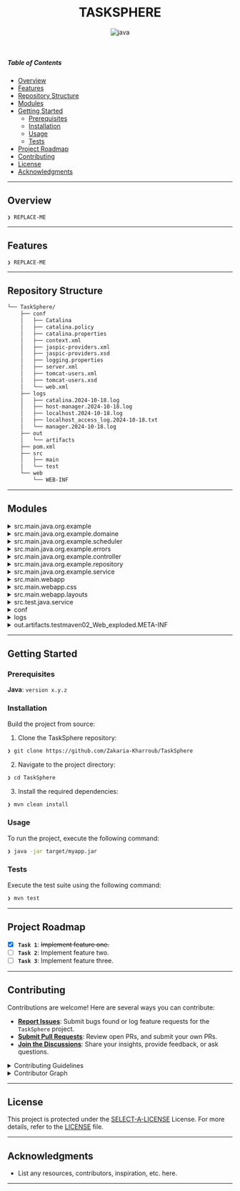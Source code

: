 <p align="center">
    <h1 align="center">TASKSPHERE</h1>
<p align="center">
	<img src="https://img.shields.io/badge/java-%23ED8B00.svg?style=flat&logo=openjdk&logoColor=white" alt="java">
</p>

<br>

#####  Table of Contents

- [ Overview](#-overview)
- [ Features](#-features)
- [ Repository Structure](#-repository-structure)
- [ Modules](#-modules)
- [ Getting Started](#-getting-started)
    - [ Prerequisites](#-prerequisites)
    - [ Installation](#-installation)
    - [ Usage](#-usage)
    - [ Tests](#-tests)
- [ Project Roadmap](#-project-roadmap)
- [ Contributing](#-contributing)
- [ License](#-license)
- [ Acknowledgments](#-acknowledgments)

---

##  Overview

<code>❯ REPLACE-ME</code>

---

##  Features

<code>❯ REPLACE-ME</code>

---

##  Repository Structure

```sh
└── TaskSphere/
    ├── conf
    │   ├── Catalina
    │   ├── catalina.policy
    │   ├── catalina.properties
    │   ├── context.xml
    │   ├── jaspic-providers.xml
    │   ├── jaspic-providers.xsd
    │   ├── logging.properties
    │   ├── server.xml
    │   ├── tomcat-users.xml
    │   ├── tomcat-users.xsd
    │   └── web.xml
    ├── logs
    │   ├── catalina.2024-10-18.log
    │   ├── host-manager.2024-10-18.log
    │   ├── localhost.2024-10-18.log
    │   ├── localhost_access_log.2024-10-18.txt
    │   └── manager.2024-10-18.log
    ├── out
    │   └── artifacts
    ├── pom.xml
    ├── src
    │   ├── main
    │   └── test
    └── web
        └── WEB-INF
```

---

##  Modules

<details closed><summary>src.main.java.org.example</summary>

| File | Summary |
| --- | --- |
| [Main.java](https://github.com/Zakaria-Kharroub/TaskSphere/blob/main/src/main/java/org/example/Main.java) | <code>❯ REPLACE-ME</code> |

</details>

<details closed><summary>src.main.java.org.example.domaine</summary>

| File | Summary |
| --- | --- |
| [TaskStatus.java](https://github.com/Zakaria-Kharroub/TaskSphere/blob/main/src/main/java/org/example/domaine/TaskStatus.java) | <code>❯ REPLACE-ME</code> |
| [RequestStatus.java](https://github.com/Zakaria-Kharroub/TaskSphere/blob/main/src/main/java/org/example/domaine/RequestStatus.java) | <code>❯ REPLACE-ME</code> |
| [User.java](https://github.com/Zakaria-Kharroub/TaskSphere/blob/main/src/main/java/org/example/domaine/User.java) | <code>❯ REPLACE-ME</code> |
| [Request.java](https://github.com/Zakaria-Kharroub/TaskSphere/blob/main/src/main/java/org/example/domaine/Request.java) | <code>❯ REPLACE-ME</code> |
| [Tag.java](https://github.com/Zakaria-Kharroub/TaskSphere/blob/main/src/main/java/org/example/domaine/Tag.java) | <code>❯ REPLACE-ME</code> |
| [Task.java](https://github.com/Zakaria-Kharroub/TaskSphere/blob/main/src/main/java/org/example/domaine/Task.java) | <code>❯ REPLACE-ME</code> |
| [Role.java](https://github.com/Zakaria-Kharroub/TaskSphere/blob/main/src/main/java/org/example/domaine/Role.java) | <code>❯ REPLACE-ME</code> |

</details>

<details closed><summary>src.main.java.org.example.scheduler</summary>

| File | Summary |
| --- | --- |
| [RequestScheduler.java](https://github.com/Zakaria-Kharroub/TaskSphere/blob/main/src/main/java/org/example/scheduler/RequestScheduler.java) | <code>❯ REPLACE-ME</code> |
| [TaskScheduler.java](https://github.com/Zakaria-Kharroub/TaskSphere/blob/main/src/main/java/org/example/scheduler/TaskScheduler.java) | <code>❯ REPLACE-ME</code> |
| [TokenScheduler.java](https://github.com/Zakaria-Kharroub/TaskSphere/blob/main/src/main/java/org/example/scheduler/TokenScheduler.java) | <code>❯ REPLACE-ME</code> |

</details>

<details closed><summary>src.main.java.org.example.errors</summary>

| File | Summary |
| --- | --- |
| [EmailExistException.java](https://github.com/Zakaria-Kharroub/TaskSphere/blob/main/src/main/java/org/example/errors/EmailExistException.java) | <code>❯ REPLACE-ME</code> |
| [UserIsEmptyException.java](https://github.com/Zakaria-Kharroub/TaskSphere/blob/main/src/main/java/org/example/errors/UserIsEmptyException.java) | <code>❯ REPLACE-ME</code> |
| [EmailFormatInvalid.java](https://github.com/Zakaria-Kharroub/TaskSphere/blob/main/src/main/java/org/example/errors/EmailFormatInvalid.java) | <code>❯ REPLACE-ME</code> |
| [UserIsNullException.java](https://github.com/Zakaria-Kharroub/TaskSphere/blob/main/src/main/java/org/example/errors/UserIsNullException.java) | <code>❯ REPLACE-ME</code> |

</details>

<details closed><summary>src.main.java.org.example.controller</summary>

| File | Summary |
| --- | --- |
| [StatistiqueServlet.java](https://github.com/Zakaria-Kharroub/TaskSphere/blob/main/src/main/java/org/example/controller/StatistiqueServlet.java) | <code>❯ REPLACE-ME</code> |
| [UserServlet.java](https://github.com/Zakaria-Kharroub/TaskSphere/blob/main/src/main/java/org/example/controller/UserServlet.java) | <code>❯ REPLACE-ME</code> |
| [TaskServlet.java](https://github.com/Zakaria-Kharroub/TaskSphere/blob/main/src/main/java/org/example/controller/TaskServlet.java) | <code>❯ REPLACE-ME</code> |
| [RequestServlet.java](https://github.com/Zakaria-Kharroub/TaskSphere/blob/main/src/main/java/org/example/controller/RequestServlet.java) | <code>❯ REPLACE-ME</code> |
| [AuthServlet.java](https://github.com/Zakaria-Kharroub/TaskSphere/blob/main/src/main/java/org/example/controller/AuthServlet.java) | <code>❯ REPLACE-ME</code> |
| [LogoutServlet.java](https://github.com/Zakaria-Kharroub/TaskSphere/blob/main/src/main/java/org/example/controller/LogoutServlet.java) | <code>❯ REPLACE-ME</code> |
| [TagsServlet.java](https://github.com/Zakaria-Kharroub/TaskSphere/blob/main/src/main/java/org/example/controller/TagsServlet.java) | <code>❯ REPLACE-ME</code> |

</details>

<details closed><summary>src.main.java.org.example.repository</summary>

| File | Summary |
| --- | --- |
| [TagRepository.java](https://github.com/Zakaria-Kharroub/TaskSphere/blob/main/src/main/java/org/example/repository/TagRepository.java) | <code>❯ REPLACE-ME</code> |
| [TaskRepository.java](https://github.com/Zakaria-Kharroub/TaskSphere/blob/main/src/main/java/org/example/repository/TaskRepository.java) | <code>❯ REPLACE-ME</code> |
| [RequestRepository.java](https://github.com/Zakaria-Kharroub/TaskSphere/blob/main/src/main/java/org/example/repository/RequestRepository.java) | <code>❯ REPLACE-ME</code> |
| [UserRepository.java](https://github.com/Zakaria-Kharroub/TaskSphere/blob/main/src/main/java/org/example/repository/UserRepository.java) | <code>❯ REPLACE-ME</code> |

</details>

<details closed><summary>src.main.java.org.example.service</summary>

| File | Summary |
| --- | --- |
| [RequestService.java](https://github.com/Zakaria-Kharroub/TaskSphere/blob/main/src/main/java/org/example/service/RequestService.java) | <code>❯ REPLACE-ME</code> |
| [TaskService.java](https://github.com/Zakaria-Kharroub/TaskSphere/blob/main/src/main/java/org/example/service/TaskService.java) | <code>❯ REPLACE-ME</code> |
| [TagService.java](https://github.com/Zakaria-Kharroub/TaskSphere/blob/main/src/main/java/org/example/service/TagService.java) | <code>❯ REPLACE-ME</code> |
| [UserService.java](https://github.com/Zakaria-Kharroub/TaskSphere/blob/main/src/main/java/org/example/service/UserService.java) | <code>❯ REPLACE-ME</code> |

</details>

<details closed><summary>src.main.webapp</summary>

| File | Summary |
| --- | --- |
| [index.jsp](https://github.com/Zakaria-Kharroub/TaskSphere/blob/main/src/main/webapp/index.jsp) | <code>❯ REPLACE-ME</code> |
| [statistiques.jsp](https://github.com/Zakaria-Kharroub/TaskSphere/blob/main/src/main/webapp/statistiques.jsp) | <code>❯ REPLACE-ME</code> |
| [tags.jsp](https://github.com/Zakaria-Kharroub/TaskSphere/blob/main/src/main/webapp/tags.jsp) | <code>❯ REPLACE-ME</code> |
| [login.jsp](https://github.com/Zakaria-Kharroub/TaskSphere/blob/main/src/main/webapp/login.jsp) | <code>❯ REPLACE-ME</code> |
| [test.jsp](https://github.com/Zakaria-Kharroub/TaskSphere/blob/main/src/main/webapp/test.jsp) | <code>❯ REPLACE-ME</code> |
| [request.jsp](https://github.com/Zakaria-Kharroub/TaskSphere/blob/main/src/main/webapp/request.jsp) | <code>❯ REPLACE-ME</code> |
| [tasks.jsp](https://github.com/Zakaria-Kharroub/TaskSphere/blob/main/src/main/webapp/tasks.jsp) | <code>❯ REPLACE-ME</code> |

</details>

<details closed><summary>src.main.webapp.css</summary>

| File | Summary |
| --- | --- |
| [bootstrap.min.css](https://github.com/Zakaria-Kharroub/TaskSphere/blob/main/src/main/webapp/css/bootstrap.min.css) | <code>❯ REPLACE-ME</code> |
| [style.css](https://github.com/Zakaria-Kharroub/TaskSphere/blob/main/src/main/webapp/css/style.css) | <code>❯ REPLACE-ME</code> |

</details>

<details closed><summary>src.main.webapp.layouts</summary>

| File | Summary |
| --- | --- |
| [navbar.jsp](https://github.com/Zakaria-Kharroub/TaskSphere/blob/main/src/main/webapp/layouts/navbar.jsp) | <code>❯ REPLACE-ME</code> |
| [sidebar.jsp](https://github.com/Zakaria-Kharroub/TaskSphere/blob/main/src/main/webapp/layouts/sidebar.jsp) | <code>❯ REPLACE-ME</code> |

</details>

<details closed><summary>src.test.java.service</summary>

| File | Summary |
| --- | --- |
| [UserTest.java](https://github.com/Zakaria-Kharroub/TaskSphere/blob/main/src/test/java/service/UserTest.java) | <code>❯ REPLACE-ME</code> |

</details>

<details closed><summary>conf</summary>

| File | Summary |
| --- | --- |
| [catalina.policy](https://github.com/Zakaria-Kharroub/TaskSphere/blob/main/conf/catalina.policy) | <code>❯ REPLACE-ME</code> |
| [tomcat-users.xsd](https://github.com/Zakaria-Kharroub/TaskSphere/blob/main/conf/tomcat-users.xsd) | <code>❯ REPLACE-ME</code> |
| [jaspic-providers.xsd](https://github.com/Zakaria-Kharroub/TaskSphere/blob/main/conf/jaspic-providers.xsd) | <code>❯ REPLACE-ME</code> |

</details>

<details closed><summary>logs</summary>

| File | Summary |
| --- | --- |
| [localhost_access_log.2024-10-18.txt](https://github.com/Zakaria-Kharroub/TaskSphere/blob/main/logs/localhost_access_log.2024-10-18.txt) | <code>❯ REPLACE-ME</code> |

</details>

<details closed><summary>out.artifacts.testmaven02_Web_exploded.META-INF</summary>

| File | Summary |
| --- | --- |
| [MANIFEST.MF](https://github.com/Zakaria-Kharroub/TaskSphere/blob/main/out/artifacts/testmaven02_Web_exploded/META-INF/MANIFEST.MF) | <code>❯ REPLACE-ME</code> |

</details>

---

##  Getting Started

###  Prerequisites

**Java**: `version x.y.z`

###  Installation

Build the project from source:

1. Clone the TaskSphere repository:
```sh
❯ git clone https://github.com/Zakaria-Kharroub/TaskSphere
```

2. Navigate to the project directory:
```sh
❯ cd TaskSphere
```

3. Install the required dependencies:
```sh
❯ mvn clean install
```

###  Usage

To run the project, execute the following command:

```sh
❯ java -jar target/myapp.jar
```

###  Tests

Execute the test suite using the following command:

```sh
❯ mvn test
```

---

##  Project Roadmap

- [X] **`Task 1`**: <strike>Implement feature one.</strike>
- [ ] **`Task 2`**: Implement feature two.
- [ ] **`Task 3`**: Implement feature three.

---

##  Contributing

Contributions are welcome! Here are several ways you can contribute:

- **[Report Issues](https://github.com/Zakaria-Kharroub/TaskSphere/issues)**: Submit bugs found or log feature requests for the `TaskSphere` project.
- **[Submit Pull Requests](https://github.com/Zakaria-Kharroub/TaskSphere/blob/main/CONTRIBUTING.md)**: Review open PRs, and submit your own PRs.
- **[Join the Discussions](https://github.com/Zakaria-Kharroub/TaskSphere/discussions)**: Share your insights, provide feedback, or ask questions.

<details closed>
<summary>Contributing Guidelines</summary>

1. **Fork the Repository**: Start by forking the project repository to your github account.
2. **Clone Locally**: Clone the forked repository to your local machine using a git client.
   ```sh
   git clone https://github.com/Zakaria-Kharroub/TaskSphere
   ```
3. **Create a New Branch**: Always work on a new branch, giving it a descriptive name.
   ```sh
   git checkout -b new-feature-x
   ```
4. **Make Your Changes**: Develop and test your changes locally.
5. **Commit Your Changes**: Commit with a clear message describing your updates.
   ```sh
   git commit -m 'Implemented new feature x.'
   ```
6. **Push to github**: Push the changes to your forked repository.
   ```sh
   git push origin new-feature-x
   ```
7. **Submit a Pull Request**: Create a PR against the original project repository. Clearly describe the changes and their motivations.
8. **Review**: Once your PR is reviewed and approved, it will be merged into the main branch. Congratulations on your contribution!
</details>

<details closed>
<summary>Contributor Graph</summary>
<br>
<p align="left">
   <a href="https://github.com{/Zakaria-Kharroub/TaskSphere/}graphs/contributors">
      <img src="https://contrib.rocks/image?repo=Zakaria-Kharroub/TaskSphere">
   </a>
</p>
</details>

---

##  License

This project is protected under the [SELECT-A-LICENSE](https://choosealicense.com/licenses) License. For more details, refer to the [LICENSE](https://choosealicense.com/licenses/) file.

---

##  Acknowledgments

- List any resources, contributors, inspiration, etc. here.

---
